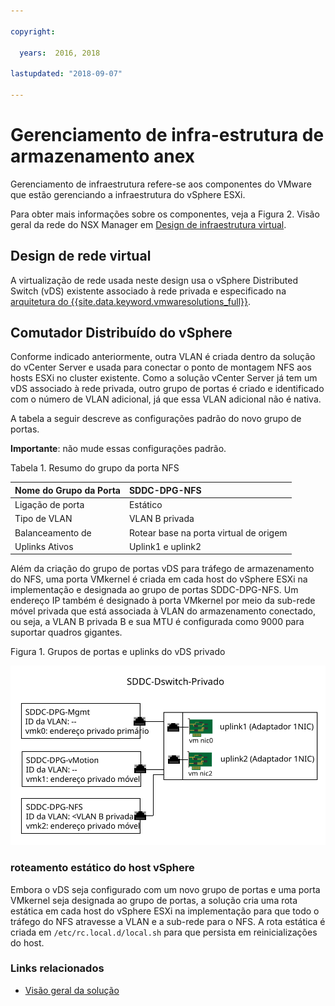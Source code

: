 ```yaml
---

copyright:

  years:  2016, 2018

lastupdated: "2018-09-07"

---
```


# Gerenciamento de infra-estrutura de armazenamento anex

Gerenciamento de infraestrutura refere-se aos componentes do VMware que estão gerenciando a infraestrutura do vSphere ESXi.

Para obter mais informações sobre os componentes, veja a Figura 2. Visão geral da rede do NSX Manager em [Design de infraestrutura virtual](../solution/design_virtualinfrastructure.html).

## Design de rede virtual

A virtualização de rede usada neste design usa o vSphere Distributed Switch (vDS) existente associado à rede privada e especificado na [arquitetura do {{site.data.keyword.vmwaresolutions_full}}](../solution/solution_overview.html).

## Comutador Distribuído do vSphere

Conforme indicado anteriormente, outra VLAN é criada dentro da solução do vCenter Server e usada para conectar o ponto de montagem NFS aos hosts ESXi no cluster existente. Como a solução vCenter Server já tem um vDS associado à rede privada, outro grupo de portas é criado e identificado com o número de VLAN adicional, já que essa VLAN adicional não é nativa.

A tabela a seguir descreve as configurações padrão do novo grupo de portas.

**Importante**: não mude essas configurações padrão.

Tabela 1. Resumo do grupo da porta NFS

| Nome do Grupo da Porta | SDDC-DPG-NFS |
|:--------------- |:------------ |
| Ligação de porta | Estático |
| Tipo de VLAN | VLAN B privada |
| Balanceamento de | Rotear base na porta virtual de origem |
| Uplinks Ativos | Uplink1 e uplink2 |

Além da criação do grupo de portas vDS para tráfego de armazenamento do NFS, uma porta VMkernel é criada em cada host do vSphere ESXi na implementação e designada ao grupo de portas SDDC-DPG-NFS. Um endereço IP também é designado à porta VMkernel por meio da sub-rede móvel privada que está associada à VLAN do armazenamento conectado, ou seja, a VLAN B privada B e sua MTU é configurada como 9000 para suportar quadros gigantes.

Figura 1. Grupos de portas e uplinks do vDS privado

![Grupos de portas e uplinks do vDS privado](private_vds_portgroups_and_uplinks.svg "Grupos de portas e uplinks do vDS privado")

### roteamento estático do host vSphere

Embora o vDS seja configurado com um novo grupo de portas e uma porta VMkernel seja designada ao grupo de portas, a solução cria uma rota estática em cada host do vSphere ESXi na implementação para que todo o tráfego do NFS atravesse a VLAN e a sub-rede para o NFS. A rota estática é criada em `/etc/rc.local.d/local.sh` para que persista em reinicializações do host.

### Links relacionados

* [ Visão geral da solução ](../solution/solution_overview.html)
